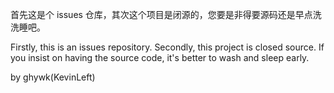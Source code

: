 首先这是个 issues 仓库，其次这个项目是闭源的，您要是非得要源码还是早点洗洗睡吧。

Firstly, this is an issues repository. Secondly, this project is closed source. If you insist on having the source code, it's better to wash and sleep early.

by ghywk(KevinLeft)
